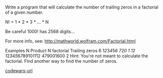 Write a program that will calculate the number of trailing zeros in a factorial of a given number.

N! = 1 * 2 * 3 *  ... * N

Be careful 1000! has 2568 digits...

For more info, see: http://mathworld.wolfram.com/Factorial.html

Examples
N	Product	N factorial	Trailing zeros
6	1*2*3*4*5*6	720	1
12	1*2*3*4*5*6*7*8*9*10*11*12	479001600	2
Hint: You're not meant to calculate the factorial. Find another way to find the number of zeros.

[codewars-url](https://www.codewars.com/kata/52f787eb172a8b4ae1000a34)
